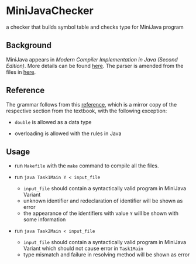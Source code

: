 # MiniJavaChecker

a checker that builds symbol table and checks type for MiniJava program

## Background

MiniJava appears in *Modern Compiler Implementation in Java (Second Edition)*. More details can be found [here](http://www.cambridge.org/resources/052182060X/MCIIJ2e/). The parser is amended from the files in [here](http://www.cambridge.org/resources/052182060X/
).

## Reference

The grammar follows from this [reference](http://www.cs.tufts.edu/~sguyer/classes/comp181-2006/minijava.html), which is a mirror copy of the respective section from the textbook, with the following exception:

* `double` is allowed as a data type

* overloading is allowed with the rules in Java

## Usage

* run `Makefile` with the `make` command to compile all the files.

* run `java Task1Main Y < input_file`
  * `input_file` should contain a syntactically valid program in MiniJava Variant
  * unknown identifier and redeclaration of identifier will be shown as error
  * the appearance of the identifiers with value `Y` will be shown with some information

* run `java Task2Main < input_file`
  * `input_file` should contain a syntactically valid program in MiniJava Variant which should not cause error in `Task1Main`
  * type mismatch and failure in resolving method will be shown as error
